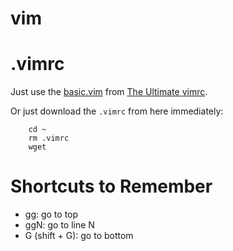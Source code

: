 # vim

# .vimrc

Just use the [basic.vim](https://github.com/amix/vimrc/blob/master/vimrcs/basic.vim) from [The Ultimate vimrc](https://github.com/amix/vimrc).

Or just download the `.vimrc` from here immediately:

		cd ~
		rm .vimrc
		wget

# Shortcuts to Remember

- gg: go to top
- ggN: go to line N
- G (shift + G): go to bottom
